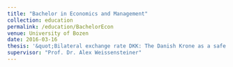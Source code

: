 ```yaml
---
title: "Bachelor in Economics and Management"
collection: education
permalink: /education/BachelorEcon
venue: University of Bozen
date: 2016-03-16
thesis: '&quot;Bilateral exchange rate DKK: The Danish Krone as a safe haven currency&quot;'
supervisor: "Prof. Dr. Alex Weissensteiner"
---
```

